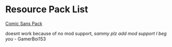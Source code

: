 # Resource Pack List

[Comic Sans Pack](../ComicSans.md)


doesnt work because of no mod support, *sammy plz add mod support I beg you* - GamerBoi153
